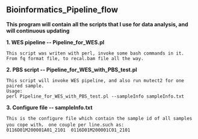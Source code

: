 ## Bioinformatics_Pipeline_flow

**This program will contain all the scripts that I use for data analysis, and will continuous updating** 

**1. WES pipeline -- Pipeline_for_WES.pl**   
```
This script was writen with perl, invoke some bash commands in it.
From fq format file, to recal.bam file all the way.
```
**2. PBS script -- Pipeline_for_WES_with_PBS_test.pl**
```
This script will invoke WES pipeline, and also run mutect2 for one paired sample.
Usage:
perl Pipeline_for_WES_with_PBS_test.pl --sampleInfo sampleInfo.txt
```
**3. Configure file -- sampleInfo.txt**
```
This is the configure file which contain the sample id of all samples you cope with， one couple per line.such as:
0116D01M200001A01_2101  0116D01M200001C01_2101
```


